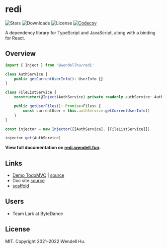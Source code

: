 # redi

![Stars](https://badgen.net/github/stars/hullis/redi)
![Downloads](https://badgen.net/npm/dt/@wendellhu/redi)
![License](https://badgen.net/github/license/hullis/redi)
[![Codecov](https://img.shields.io/codecov/c/github/hullis/redi.svg)](https://codecov.io/gh/hullis/redi)

A dependency library for TypeScript and JavaScript, along with a binding for React.

## Overview

```typescript
import { Inject } from '@wendellhu/redi'

class AuthService {
    public getCurrentUserInfo(): UserInfo {}
}

class FileListService {
    constructor(@Inject(AuthService) private readonly authService: AuthService) {}

    public getUserFiles(): Promise<Files> {
        const currentUser = this.authService.getCurrentUserInfo()
    }
}

const injector = new Injector([[AuthService], [FileListService]])

injector.get(AuthService)
```

**View full documentation on [redi.wendell.fun](https://redi.wendell.fun/).**

## Links

-   [Demo TodoMVC](https://hullis.github.io/redi-todomvc/) | [source](https://github.com/hullis/redi-todomvc)
-   Doc site [source](https://github.com/hullis/redi-site)
-   [scaffold](https://github.com/hullis/redi-starter)

## Users

-   Team Lark at ByteDance

## License

MIT. Copyright 2021-2022 Wendell Hu.
